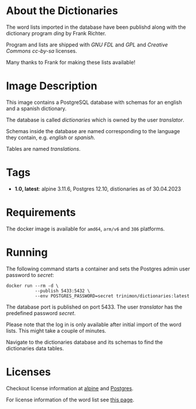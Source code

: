 # About the Dictionaries

The word lists imported in the database have been publishd along with the dictionary program *ding* by Frank Richter.

Program and lists are shipped with *GNU FDL* and *GPL* and *Creative Commons cc-by-sa* licenses.

Many thanks to Frank for making these lists available!

# Image Description

This image contains a PostgreSQL database with schemas for an english and a spanish dictionary.

The database is called *dictionaries* which is owned by the user *translator*.

Schemas inside the database are named corresponding to the language they contain, e.g. *english* or *spanish*.

Tables are named *translations*.

# Tags

* **1.0, latest**: alpine 3.11.6, Postgres 12.10, distionaries as of 30.04.2023

# Requirements

The docker image is available for `amd64`, `arm/v6` and `386` platforms.

# Running

The following command starts a container and sets the Postgres admin user password to *secret*:

```
docker run --rm -d \
           --publish 5433:5432 \
           --env POSTGRES_PASSWORD=secret trinimon/dictionaries:latest
```

The database port is published on port 5433. The user *translator* has the predefined password *secret*.

Please note that the log in is only available after initial import of the word lists. This might take a couple of minutes.

Navigate to the dictionaries database and its schemas to find the dictionaries data tables.

# Licenses

Checkout license information at [alpine](https://hub.docker.com/_/alpine) and [Postgres](https://www.postgresql.org/about/licence/).

For license information of the word list see [this page](https://github.com/trinimon/dictionaries/blob/master/LICENSES_THIRD_PARTY.md).

